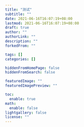 ```yaml
---
title: "测试"
subtitle: ""
date: 2021-06-16T16:07:19+08:00
lastmod: 2021-06-16T16:07:19+08:00
draft: true
author: ""
authorLink: ""
description: ""
forkedFrom: ""

tags: []
categories: []

hiddenFromHomePage: false
hiddenFromSearch: false

featuredImage: ""
featuredImagePreview: ""

toc:
  enable: true
math:
  enable: false
lightgallery: false
license: ""
---
```


<!--more-->
